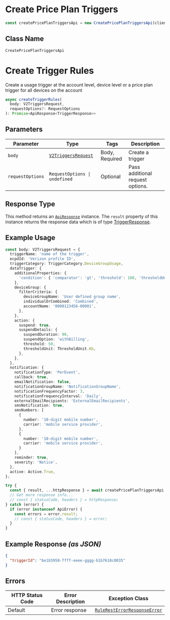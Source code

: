 # Create Price Plan Triggers

```ts
const createPricePlanTriggersApi = new CreatePricePlanTriggersApi(client);
```

## Class Name

`CreatePricePlanTriggersApi`


# Create Trigger Rules

Create a usage trigger at the account level, device level or a price plan trigger for all devices on the account

```ts
async createTriggerRules(
  body: V2TriggersRequest,
  requestOptions?: RequestOptions
): Promise<ApiResponse<TriggerResponse>>
```

## Parameters

| Parameter | Type | Tags | Description |
|  --- | --- | --- | --- |
| `body` | [`V2TriggersRequest`](../../doc/models/v2-triggers-request.md) | Body, Required | Create a trigger |
| `requestOptions` | `RequestOptions \| undefined` | Optional | Pass additional request options. |

## Response Type

This method returns an [`ApiResponse`](../../doc/api-response.md) instance. The `result` property of this instance returns the response data which is of type [TriggerResponse](../../doc/models/trigger-response.md).

## Example Usage

```ts
const body: V2TriggersRequest = {
  triggerName: 'name of the trigger',
  ecpdId: 'Verizon profile ID',
  triggerCategory: TriggerCategory.DeviceGroupUsage,
  dataTrigger: {
    additionalProperties: {
      'condition': { 'comparator': 'gt', 'threshold': 100, 'thresholdUnit': 'KB', 'cycleType': 'Daily' }
    },
    deviceGroup: {
      filterCriteria: {
        deviceGroupName: 'User defined group name',
        individualOrCombined: 'Combined',
        accountName: '0000123456-00001',
      },
    },
    action: {
      suspend: true,
      suspendDetails: {
        suspendDuration: 90,
        suspendOption: 'withBilling',
        threshold: 50,
        thresholdUnit: ThresholdUnit.Kb,
      },
    },
  },
  notification: {
    notificationType: 'PerEvent',
    callback: true,
    emailNotification: false,
    notificationGroupName: 'NotificationGroupName',
    notificationFrequencyFactor: 3,
    notificationFrequencyInterval: 'Daily',
    externalEmailRecipients: 'ExternalEmailRecipients',
    smsNotification: true,
    smsNumbers: [
      {
        number: '10-digit mobile number',
        carrier: 'mobile service provider',
      },
      {
        number: '10-digit mobile number',
        carrier: 'mobile service provider',
      }
    ],
    reminder: true,
    severity: 'Notice',
  },
  active: Active.True,
};

try {
  const { result, ...httpResponse } = await createPricePlanTriggersApi.createTriggerRules(body);
  // Get more response info...
  // const { statusCode, headers } = httpResponse;
} catch (error) {
  if (error instanceof ApiError) {
    const errors = error.result;
    // const { statusCode, headers } = error;
  }
}
```

## Example Response *(as JSON)*

```json
{
  "triggerId": "be1b5958-ffff-eeee-gggg-b1b7618c0035"
}
```

## Errors

| HTTP Status Code | Error Description | Exception Class |
|  --- | --- | --- |
| Default | Error response | [`RuleRestErrorResponseError`](../../doc/models/rule-rest-error-response-error.md) |


